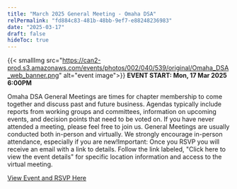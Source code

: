 ```yaml
---
title: "March 2025 General Meeting - Omaha DSA"
relPermalink: "fd884c83-481b-48bb-9ef7-e88248236983"
date: "2025-03-17"
draft: false
hideToc: true
---
```


 {{< smallImg src="https://can2-prod.s3.amazonaws.com/events/photos/002/040/539/original/Omaha_DSA_web_banner.png" alt="event image">}} 
**EVENT START: Mon, 17 Mar 2025 6:00PM**

Omaha DSA General Meetings are times for chapter membership to come together and discuss past and future business. Agendas typically include reports from working groups and committees, information on upcoming events, and decision points that need to be voted on. If you have never attended a meeting, please feel free to join us. General Meetings are usually conducted both in-person and virtually. We strongly encourage in-person attendance, especially if you are new!Important: Once you RSVP you will receive an email with a link to details. Follow the link labeled, "Click here to view the event details" for specific location information and access to the virtual meeting.

[View Event and RSVP Here](https://actionnetwork.org/events/general-meeting-omaha-dsa)
